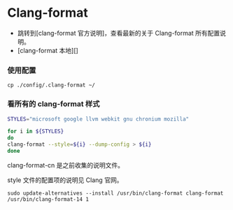 # Clang-format

- 跳转到[clang-format 官方说明]，查看最新的关于 Clang-format 所有配置说明。
- [clang-format 本地][]

### 使用配置

`cp ./config/.clang-format ~/`

### 看所有的 clang-format 样式

```bash
STYLES="microsoft google llvm webkit gnu chronium mozilla"

for i in ${STYLES}
do
clang-format --style=${i} --dump-config > ${i}
done

```

clang-format-cn 是之前收集的说明文件。

style 文件的配置项的说明见 Clang 官网。

[clang-format官方说明]: https://clang.llvm.org/docs/ClangFormatStyleOptions.html
[clang-format本地]: ./clang-format-style-options.md
[clang-format安装]: https://apt.llvm.org/

`sudo update-alternatives --install /usr/bin/clang-format clang-format /usr/bin/clang-format-14 1`
